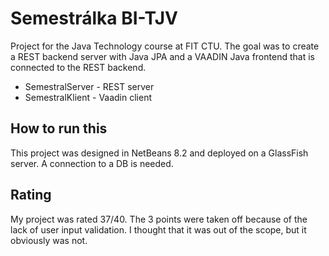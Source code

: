 # Semestrálka BI-TJV
Project for the Java Technology course at FIT CTU. The goal was to create a REST backend server with Java JPA and a VAADIN Java frontend that is connected to the REST backend.
- SemestralServer - REST server
- SemestralKlient - Vaadin client

## How to run this
This project was designed in NetBeans 8.2 and deployed on a GlassFish server. A connection to a DB is needed.

## Rating
My project was rated 37/40. The 3 points were taken off because of the lack of user input validation. I thought that it was out of the scope, but it obviously was not.
